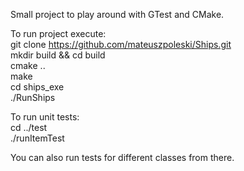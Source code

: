 Small project to play around with GTest and CMake.  
  
To run project execute:  
git clone https://github.com/mateuszpoleski/Ships.git  
mkdir build && cd build  
cmake ..  
make  
cd ships_exe  
./RunShips  
  
To run unit tests:  
cd ../test  
./runItemTest  
  
You can also run tests for different classes from there.

